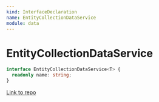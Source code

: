 ```yaml
---
kind: InterfaceDeclaration
name: EntityCollectionDataService
module: data
---
```


# EntityCollectionDataService

```ts
interface EntityCollectionDataService<T> {
  readonly name: string;
}
```

[Link to repo](https://github.com/ngrx/platform/blob/master/modules/data/src/dataservices/interfaces.ts#L5-L14)

